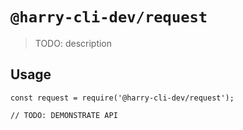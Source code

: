 # `@harry-cli-dev/request`

> TODO: description

## Usage

```
const request = require('@harry-cli-dev/request');

// TODO: DEMONSTRATE API
```
